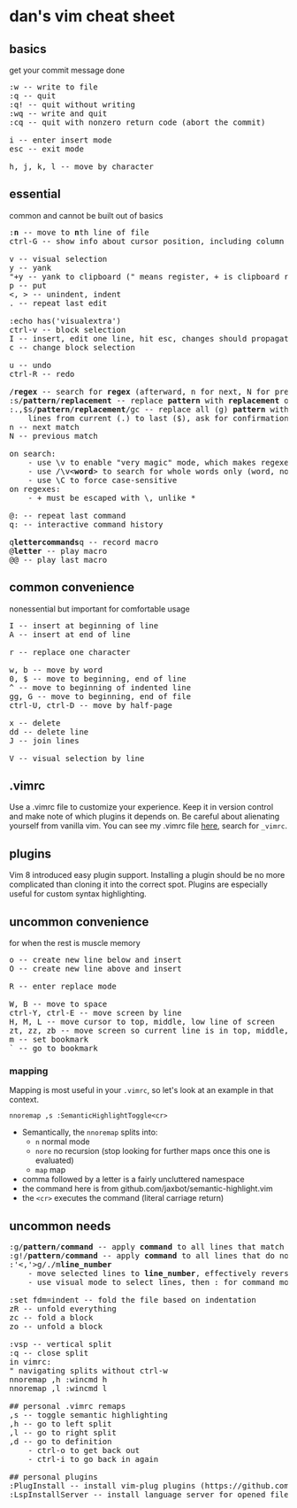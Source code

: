 # dan's vim cheat sheet
## basics
get your commit message done

<pre>
:w -- write to file
:q -- quit
:q! -- quit without writing
:wq -- write and quit
:cq -- quit with nonzero return code (abort the commit)

i -- enter insert mode
esc -- exit mode

h, j, k, l -- move by character
</pre>

## essential
common and cannot be built out of basics

<pre>
:<b>n</b> -- move to <b>n</b>th line of file
ctrl-G -- show info about cursor position, including column number

v -- visual selection
y -- yank
"+y -- yank to clipboard (" means register, + is clipboard register)
p -- put
<, > -- unindent, indent
. -- repeat last edit

:echo has('visualextra')
ctrl-v -- block selection
I -- insert, edit one line, hit esc, changes should propagate to other lines (UI might not update)
c -- change block selection

u -- undo
ctrl-R -- redo

/<b>regex</b> -- search for <b>regex</b> (afterward, n for next, N for previous)
:s/<b>pattern</b>/<b>replacement</b> -- replace <b>pattern</b> with <b>replacement</b> on current line
:.,$s/<b>pattern</b>/<b>replacement</b>/gc -- replace all (g) <b>pattern</b> with <b>replacement</b> on
	lines from current (.) to last ($), ask for confirmation (c)
n -- next match
N -- previous match

on search:
	- use \v to enable "very magic" mode, which makes regexes feel like regexes in other languages
	- use /\v&lt;<b>word</b>&gt; to search for whole words only (word, not swords)
	- use \C to force case-sensitive
on regexes:
	- + must be escaped with \, unlike *

@: -- repeat last command
q: -- interactive command history

q<b>letter</b><b>commands</b>q -- record macro
@<b>letter</b> -- play macro
@@ -- play last macro
</pre>

## common convenience
nonessential but important for comfortable usage

<pre>
I -- insert at beginning of line
A -- insert at end of line

r -- replace one character

w, b -- move by word
0, $ -- move to beginning, end of line
^ -- move to beginning of indented line
gg, G -- move to beginning, end of file
ctrl-U, ctrl-D -- move by half-page

x -- delete
dd -- delete line
J -- join lines

V -- visual selection by line
</pre>

## .vimrc
Use a .vimrc file to customize your experience. Keep it in version control and make note of which plugins it depends on. Be careful about alienating yourself from vanilla vim. You can see my .vimrc file [here](https://github.com/dansgithubuser/playground/blob/master/dan), search for `_vimrc`.

## plugins
Vim 8 introduced easy plugin support. Installing a plugin should be no more complicated than cloning it into the correct spot. Plugins are especially useful for custom syntax highlighting.

## uncommon convenience
for when the rest is muscle memory

<pre>
o -- create new line below and insert
O -- create new line above and insert

R -- enter replace mode

W, B -- move to space
ctrl-Y, ctrl-E -- move screen by line
H, M, L -- move cursor to top, middle, low line of screen
zt, zz, zb -- move screen so current line is in top, middle, or bottom of screen
m<c> -- set bookmark <c>
`<c> -- go to bookmark <c>
</pre>

### mapping
Mapping is most useful in your `.vimrc`, so let's look at an example in that context.

`nnoremap ,s :SemanticHighlightToggle<cr>`
- Semantically, the `nnoremap` splits into:
	- `n` normal mode
	- `nore` no recursion (stop looking for further maps once this one is evaluated)
	- `map` map
- comma followed by a letter is a fairly uncluttered namespace
- the command here is from github.com/jaxbot/semantic-highlight.vim
- the `<cr>` executes the command (literal carriage return)

## uncommon needs
<pre>
:g/<b>pattern</b>/<b>command</b> -- apply <b>command</b> to all lines that match <b>pattern</b>
:g!/<b>pattern</b>/<b>command</b> -- apply <b>command</b> to all lines that do not match <b>pattern</b>
:'<,'>g/./m<b>line_number</b>
	- move selected lines to <b>line_number</b>, effectively reversing them.
	- use visual mode to select lines, then : for command mode.

:set fdm=indent -- fold the file based on indentation
zR -- unfold everything
zc -- fold a block
zo -- unfold a block

:vsp -- vertical split
:q -- close split
in vimrc:
" navigating splits without ctrl-w
nnoremap ,h :wincmd h<CR>
nnoremap ,l :wincmd l<CR>

## personal .vimrc remaps
,s -- toggle semantic highlighting
,h -- go to left split
,l -- go to right split
,d -- go to definition
	- ctrl-o to get back out
	- ctrl-i to go back in again

## personal plugins
:PlugInstall -- install vim-plug plugins (https://github.com/junegunn/vim-plug)
:LspInstallServer -- install language server for opened file type (https://github.com/mattn/vim-lsp-settings)
</pre>

